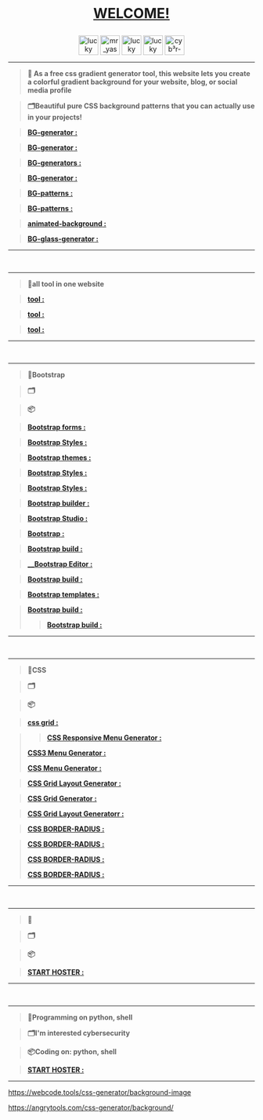 <p align="center">
  <a href="#"><img src="http://readme-typing-svg.herokuapp.com?color=d1fa02&center=true&vCenter=true&multiline=false&lines=calections+lucky+git" alt="">
</p>

# <b> <p align="center" > WELCOME! </b></p>


<p align="center">
<a href="https://www.facebook.com/yash.santys?mibextid=ZbWKwL" target="blank"><img align="center" src="https://github.com/gauravghongde/social-icons/blob/master/SVG/Color/Facebook.svg" alt="lucky sant" height="40" width="40" /></a>
<a href="https://www.instagram.com/mr_yash_sant" target="blank"><img align="center" src="https://raw.githubusercontent.com/rahuldkjain/github-profile-readme-generator/master/src/images/icons/Social/instagram.svg" alt="mr_yash_sant" height="40" width="40" /></a>
<a href="https://t.me/cyberluckysant" target="blank"><img align="center" src="https://github.com/gauravghongde/social-icons/blob/master/SVG/Color/Telegram.svg" alt="lucky sant" height="40" width="40" /></a>
<a href="https://whatsapp.com/channel/0029Vabe2tCGOj9mY5mnIl3n" target="blank"><img align="center" src="https://github.com/gauravghongde/social-icons/blob/master/SVG/Color/WhatsApp.svg" alt="lucky sant" height="40" width="40" /></a>
<a href="https://github.com/cyb3r-luckysant" target="blank"><img align="center" src="https://github.com/gauravghongde/social-icons/blob/master/SVG/Color/Github.svg" alt="cyb³r-luckysant" height="40" width="40" /></a>
</p>


---
> **💾 As a free css gradient generator tool, this website lets you create a colorful gradient background for your website, blog, or social media profile**

> **🗂️Beautiful pure CSS background patterns that you can actually use in your projects!**

> **[__BG-generator__ :](https://cssgradient.io/)**

> **[__BG-generator__ :](https://www.css-gradient.com/)**

> **[__BG-generators__ :](https://bgjar.com/)** 

> **[__BG-generator__ :](https://mycolor.space/gradient)**

> **[__BG-patterns__ :](https://www.magicpattern.design/tools/css-backgrounds)**

> **[__BG-patterns__ :](https://superdesigner.co/tools/css-backgrounds)**

> **[__animated-background__ :](https://wweb.dev/resources/animated-css-background-generator)**

> **[__BG-glass-generator__ :](https://css.glass/)**

----
<br>

---
> **💾all tool in one website**

> **[__tool__ :](https://cssgenerator.pl/en/gradient-generator/)**

> **[__tool__ :](https://html-css-js.com/css/generator/background/)**

> **[__tool__ :](https://cssgenerator.pl/en/gradient-generator/)**

----
<br>

---
> **💾Bootstrap**

> **🗂️**

> **📦**

> **[__Bootstrap forms__ :](https://mdbootstrap.com/docs/standard/forms/overview/)**

> **[__Bootstrap Styles__ :](https://rstudio.github.io/DT/005-bootstrap.html)**

> **[__Bootstrap themes__ :](https://bootswatch.com/)**

>  **[__Bootstrap Styles__ :](https://icons.getbootstrap.com/icons/magic/)**

> **[__Bootstrap Styles__ :](https://pikock.github.io/bootstrap-magic/)**

> **[__Bootstrap builder__ :](https://pingendo.com/)**

> **[__Bootstrap Studio__ :](https://bootstrapstudio.io/)**

> **[__Bootstrap__ :](https://www.creative-tim.com/learning-lab/bootstrap/overview/argon-dashboard)**

> **[__Bootstrap build__ :](https://bootstrap.build/app)**

> **[__Bootstrap Editor :](https://booteditor.com/)**

> **[__Bootstrap build__ :](https://bootstrap.build/app)**

> **[__Bootstrap templates__ :](https://bootstrapshuffle.com/)**

> **[__Bootstrap build__ :](https://bootsnipp.com/builder)**
>
> > **[__Bootstrap build__ :](https://bootstrap.build/)**

----
<br>

---
> **💾CSS**

> **🗂️**

> **📦**

> **[__css grid__ :](https://grid.layoutit.com/)**

> > **[__CSS Responsive Menu Generator__ :](https://www.cssportal.com/css3-menu-generator/)**
> >
> **[__CSS3 Menu Generator__ :](https://doodlenerd.com/website-tool/css3-menu-generator)**
> 
> **[__CSS Menu Generator__ :](https://www.menucool.com/css-menu)**

> **[__CSS Grid Layout Generator__ :](https://angrytools.com/css-grid/)**

> **[__CSS Grid Generator__ :](https://cssgrid-generator.netlify.app/)**

> **[__CSS Grid Layout Generatorr__ :](https://layout.bradwoods.io/)**

> **[__CSS BORDER-RADIUS__ :](https://9elements.github.io/fancy-border-radius/)**

> **[__CSS BORDER-RADIUS__ :](https://mdbootstrap.com/docs/standard/tools/design/fancy-border-radius/)**
>
> **[__CSS BORDER-RADIUS__ :](https://www.htmlcssbuttongenerator.com/border-radius-generator.php)**
>
>  **[__CSS BORDER-RADIUS__ :](https://10015.io/tools/css-border-radius-generator)**
----
<br>

---
> **💾**

> **🗂️**

> **📦**

> **[__START HOSTER__ :](https://github.com/Euronymou5/Doxxer-Toolkit#instalacion)**

----
<br>

---
> **💾Programming on python, shell**

> **🗂️I'm interested cybersecurity**

> **📦Coding on: python, shell**

> **[__START HOSTER__ :](https://github.com/Euronymou5/Doxxer-Toolkit#instalacion)**

----


https://webcode.tools/css-generator/background-image

https://angrytools.com/css-generator/background/
